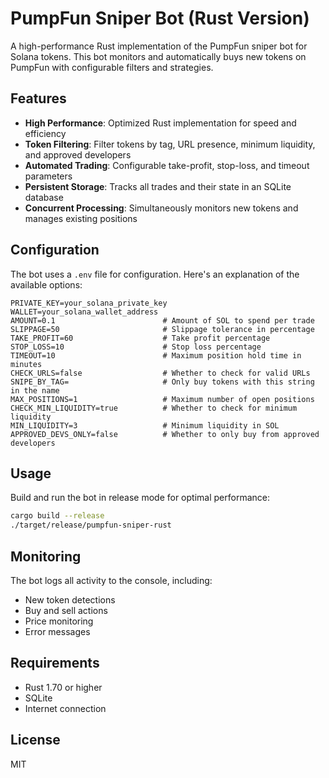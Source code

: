 # PumpFun Sniper Bot (Rust Version)

A high-performance Rust implementation of the PumpFun sniper bot for Solana tokens. This bot monitors and automatically buys new tokens on PumpFun with configurable filters and strategies.

## Features

- **High Performance**: Optimized Rust implementation for speed and efficiency
- **Token Filtering**: Filter tokens by tag, URL presence, minimum liquidity, and approved developers
- **Automated Trading**: Configurable take-profit, stop-loss, and timeout parameters
- **Persistent Storage**: Tracks all trades and their state in an SQLite database
- **Concurrent Processing**: Simultaneously monitors new tokens and manages existing positions

## Configuration

The bot uses a `.env` file for configuration. Here's an explanation of the available options:

```
PRIVATE_KEY=your_solana_private_key
WALLET=your_solana_wallet_address
AMOUNT=0.1                        # Amount of SOL to spend per trade
SLIPPAGE=50                       # Slippage tolerance in percentage
TAKE_PROFIT=60                    # Take profit percentage
STOP_LOSS=10                      # Stop loss percentage
TIMEOUT=10                        # Maximum position hold time in minutes
CHECK_URLS=false                  # Whether to check for valid URLs
SNIPE_BY_TAG=                     # Only buy tokens with this string in the name
MAX_POSITIONS=1                   # Maximum number of open positions
CHECK_MIN_LIQUIDITY=true          # Whether to check for minimum liquidity
MIN_LIQUIDITY=3                   # Minimum liquidity in SOL
APPROVED_DEVS_ONLY=false          # Whether to only buy from approved developers
```

## Usage

Build and run the bot in release mode for optimal performance:

```bash
cargo build --release
./target/release/pumpfun-sniper-rust
```

## Monitoring

The bot logs all activity to the console, including:
- New token detections
- Buy and sell actions
- Price monitoring
- Error messages

## Requirements

- Rust 1.70 or higher
- SQLite
- Internet connection

## License

MIT 